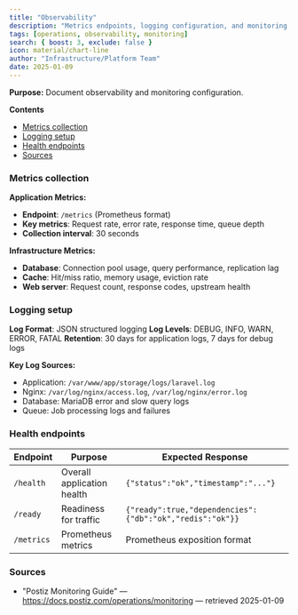 ```yaml
---
title: "Observability"
description: "Metrics endpoints, logging configuration, and monitoring setup."
tags: [operations, observability, monitoring]
search: { boost: 3, exclude: false }
icon: material/chart-line
author: "Infrastructure/Platform Team"
date: 2025-01-09
---
```


**Purpose:** Document observability and monitoring configuration.

**Contents**
- [Metrics collection](#metrics-collection)
- [Logging setup](#logging-setup)
- [Health endpoints](#health-endpoints)
- [Sources](#sources)

### Metrics collection
**Application Metrics:**
- **Endpoint**: `/metrics` (Prometheus format)
- **Key metrics**: Request rate, error rate, response time, queue depth
- **Collection interval**: 30 seconds

**Infrastructure Metrics:**
- **Database**: Connection pool usage, query performance, replication lag
- **Cache**: Hit/miss ratio, memory usage, eviction rate  
- **Web server**: Request count, response codes, upstream health

### Logging setup
**Log Format**: JSON structured logging
**Log Levels**: DEBUG, INFO, WARN, ERROR, FATAL
**Retention**: 30 days for application logs, 7 days for debug logs

**Key Log Sources:**
- Application: `/var/www/app/storage/logs/laravel.log`
- Nginx: `/var/log/nginx/access.log`, `/var/log/nginx/error.log`
- Database: MariaDB error and slow query logs
- Queue: Job processing logs and failures

### Health endpoints
| Endpoint | Purpose | Expected Response |
|----------|---------|-------------------|
| `/health` | Overall application health | `{"status":"ok","timestamp":"..."}`  |
| `/ready` | Readiness for traffic | `{"ready":true,"dependencies":{"db":"ok","redis":"ok"}}` |
| `/metrics` | Prometheus metrics | Prometheus exposition format |

### Sources
- "Postiz Monitoring Guide" — https://docs.postiz.com/operations/monitoring — retrieved 2025-01-09

<!-- ai-docs-metadata
{"last_audit":"2025-01-09","fingerprints":{"sources":{"https://docs.postiz.com/operations/monitoring":"sha256:pending"},"sections":{"observability":"sha256:d5e6f7g8"}}}
-->

